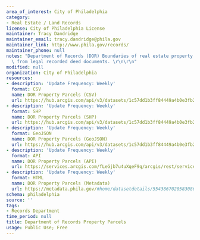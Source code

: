 ```yaml
---
area_of_interest: City of Philadelphia
category:
- Real Estate / Land Records
license: City of Philadelphia License
maintainer: Tracy Dandridge
maintainer_email: tracy.dandridge@phila.gov
maintainer_link: http://www.phila.gov/records/
maintainer_phone: null
notes: "Department of Records (DOR) Boundaries of real estate property parcels derived\
  \ from legal recorded deed documents. \r\n\r\n"
modified: null
organization: City of Philadelphia
resources:
- description: 'Update Frequency: Weekly'
  format: CSV
  name: DOR Property Parcels (CSV)
  url: https://hub.arcgis.com/api/v3/datasets/1c57dd1b3ff84449a4b0e3fb29d3cafd_0/downloads/data?format=csv&spatialRefId=3857&where=1%3D1
- description: 'Update Frequency: Weekly'
  format: SHP
  name: DOR Property Parcels (SHP)
  url: https://hub.arcgis.com/api/v3/datasets/1c57dd1b3ff84449a4b0e3fb29d3cafd_0/downloads/data?format=shp&spatialRefId=3857&where=1%3D1
- description: 'Update Frequency: Weekly'
  format: GeoJSON
  name: DOR Property Parcels (GeoJSON)
  url: https://hub.arcgis.com/api/v3/datasets/1c57dd1b3ff84449a4b0e3fb29d3cafd_0/downloads/data?format=geojson&spatialRefId=4326&where=1%3D1
- description: 'Update Frequency: Weekly'
  format: API
  name: DOR Property Parcels (API)
  url: https://services.arcgis.com/fLeGjb7u4uXqeF9q/arcgis/rest/services/DOR_Parcel/FeatureServer/0/query?outFields=*&where=1%3D1
- description: 'Update Frequency: Weekly'
  format: HTML
  name: DOR Property Parcels (Metadata)
  url: https://metadata.phila.gov/#home/datasetdetails/5543867020583086178c4f2a/representationdetails/55438aba9b989a05172d0d61/
schema: philadelphia
source: ''
tags:
- Records Department
time_period: null
title: Department of Records Property Parcels
usage: Public Use; Free
---
```

